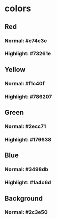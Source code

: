 # colors
## Red
### Normal: #e74c3c
### Highlight: #73261e
## Yellow
### Normal: #f1c40f
### Highlight: #786207
## Green
### Normal: #2ecc71
### Highlight: #176638
## Blue
### Normal: #3498db
### Highlight: #1a4c6d
## Background
### Normal: #2c3e50
